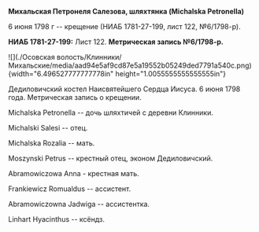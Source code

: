 **Михальская Петронеля Салезова, шляхтянка (Michalska Petronella)**

6 июня 1798 г -- крещение (НИАБ 1781-27-199, лист 122, №6/1798-р).

**НИАБ 1781-27-199:** Лист 122. **Метрическая запись №6/1798-р.**

![](./Осовская волость/Клинники/Михальские/media/aad94e5af9cd87e5a19552b05249ded7791a540c.png){width="6.496527777777778in"
height="1.0055555555555555in"}

Дедиловичский костел Наисвятейшего Сердца Иисуса. 6 июня 1798 года.
Метрическая запись о крещении.

Michalska Petronella -- дочь шляхтичей с деревни Клинники.

Michalski Salesi -- отец.

Michalska Rozalia -- мать.

Moszynski Petrus -- крестный отец, эконом Дедиловичский.

Abramowiczowa Anna - крестная мать.

Frankiewicz Romualdus -- ассистент.

Abramowiczowna Jadwiga -- ассистентка.

Linhart Hyacinthus -- ксёндз.
